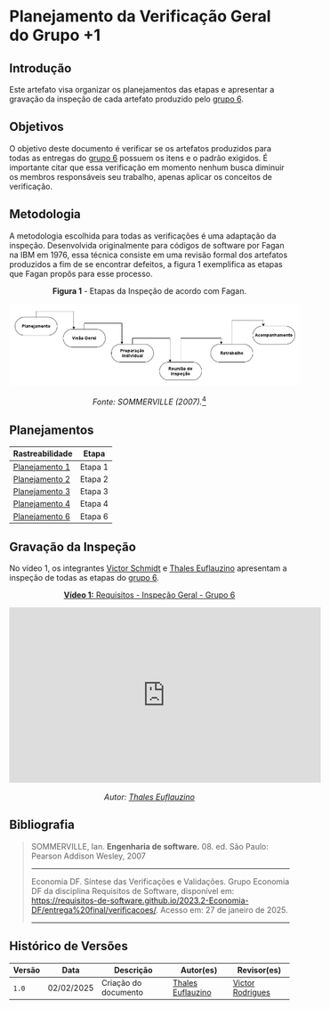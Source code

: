 # Planejamento da Verificação Geral do Grupo +1

## Introdução

Este artefato visa organizar os planejamentos das etapas e apresentar a gravação da inspeção de cada artefato produzido pelo [grupo 6](https://requisitos-de-software.github.io/2024.2-MeuINSS/).

## Objetivos

O objetivo deste documento é verificar se os artefatos produzidos para todas as entregas do [grupo 6](https://requisitos-de-software.github.io/2024.2-MeuINSS/) possuem os itens e o padrão exigidos. É importante citar que essa verificação em momento nenhum busca diminuir os membros responsáveis seu trabalho, apenas aplicar os conceitos de verificação.

## Metodologia

A metodologia escolhida para todas as verificações é uma adaptação da inspeção. Desenvolvida originalmente para códigos de software por Fagan na IBM em 1976, essa técnica consiste em uma revisão formal dos artefatos produzidos a fim de se encontrar defeitos, a figura 1 exemplifica as etapas que Fagan propôs para esse processo.

<center>

**Figura 1** - Etapas da Inspeção de acordo com Fagan.

<style>
img[alt="inspecaofagan"] {
    background-color: white;
    padding: 10px;
    border-radius: 5px;
}
</style>

![inspecaofagan](../../../assets/inspecao-fagan.png)

_Fonte: SOMMERVILLE (2007)._<a id="anchor_4" href="#REF4"><sup>4</sup></a>

</center>

## Planejamentos

| Rastreabilidade | Etapa |
| --------------- | ----- |
|[Planejamento 1](../grupo6/entrega1/planej2-e1.md) | Etapa 1 |
|[Planejamento 2](../grupo6/entrega2/planej2-e2.md) |Etapa 2 |
|[Planejamento 3](../grupo6/entrega3/planej2-e3.md) |Etapa 3 |
|[Planejamento 4](../grupo6/entrega4/planej2-e4.md) |Etapa 4 |
|[Planejamento 6](../grupo6/entrega6/planej2-e6.md)|Etapa 6 |

## Gravação da Inspeção

No vídeo 1, os integrantes [Victor Schmidt](https://github.com/moonshinerd) e [Thales Euflauzino](https://github.com/thaleseuflauzino) apresentam a inspeção de todas as etapas do [grupo 6](https://requisitos-de-software.github.io/2024.2-MeuINSS/).

<center>

[**Vídeo 1:** Requisitos - Inspeção Geral - Grupo 6](https://youtu.be/Ya5oS1VJNi8)

<iframe width="560" height="315" src="https://www.youtube.com/embed/Ya5oS1VJNi8" title="YouTube video player" frameborder="0" allow="accelerometer; autoplay; clipboard-write; encrypted-media; gyroscope; picture-in-picture; web-share" referrerpolicy="strict-origin-when-cross-origin" allowfullscreen></iframe>

_Autor: [Thales Euflauzino](https://github.com/thaleseuflauzino)_

</center>

## Bibliografia

> SOMMERVILLE, Ian. **Engenharia de software.** 08. ed. São Paulo: Pearson Addison Wesley, 2007
>****
> Economia DF. Síntese das Verificações e Validações. Grupo Economia DF da disciplina Requisitos de Software, disponível em: https://requisitos-de-software.github.io/2023.2-Economia-DF/entrega%20final/verificacoes/. Acesso em: 27 de janeiro de 2025.
>****

## Histórico de Versões

| Versão  | Data | Descrição | Autor(es) | Revisor(es) |
| -------- | ------ | ------ | ---------- | ---------- |
| `1.0` | 02/02/2025 | Criação do documento  | [Thales Euflauzino](https://github.com/thaleseuflauzino) | [Victor Rodrigues](https://github.com/ViictorHugoo) |
